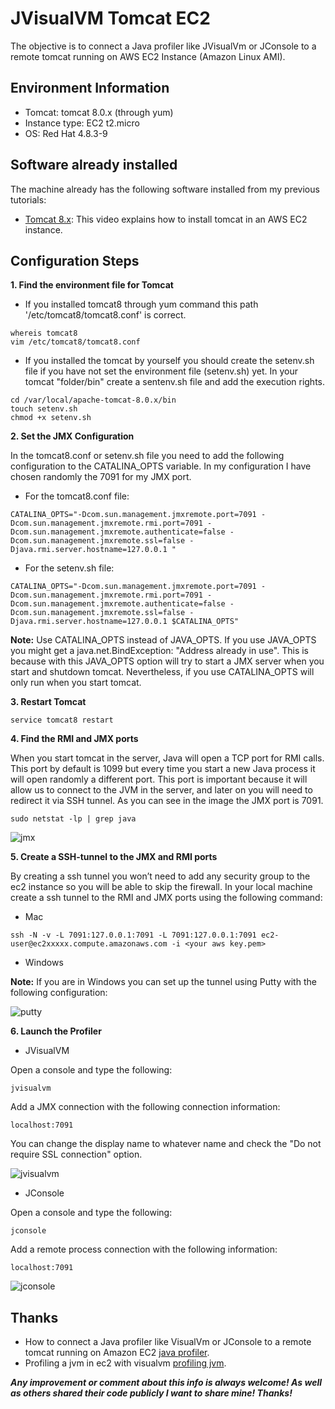 # JVisualVM Tomcat EC2
The objective is to connect a Java profiler like JVisualVm or JConsole to a remote tomcat running on AWS EC2 Instance (Amazon Linux AMI).



## Environment Information
 * Tomcat: tomcat 8.0.x (through yum)
 * Instance type: EC2 t2.micro
 * OS: Red Hat 4.8.3-9
 
 

## Software already installed
The machine already has the following software installed from my previous tutorials:
 
 * [Tomcat 8.x](https://youtu.be/lCex88J-fIo): This video explains how to install tomcat in an AWS EC2 instance.
 
 
 
 ## Configuration Steps
 
 **1. Find the environment file for Tomcat**
 
 * If you installed tomcat8 through yum command this path '/etc/tomcat8/tomcat8.conf' is correct. 
```
whereis tomcat8
vim /etc/tomcat8/tomcat8.conf
```

* If you installed the tomcat by yourself you should create the setenv.sh file if you have not set the environment file (setenv.sh) yet. In your tomcat "folder/bin" create a sentenv.sh file and add the execution rights.
```
cd /var/local/apache-tomcat-8.0.x/bin
touch setenv.sh
chmod +x setenv.sh
```


**2. Set the JMX Configuration**

In the tomcat8.conf or setenv.sh file you need to add the following configuration to the CATALINA_OPTS variable. In my configuration I have chosen randomly the 7091 for my JMX port.


* For the tomcat8.conf file:
```
CATALINA_OPTS="-Dcom.sun.management.jmxremote.port=7091 -Dcom.sun.management.jmxremote.rmi.port=7091 -Dcom.sun.management.jmxremote.authenticate=false -Dcom.sun.management.jmxremote.ssl=false -Djava.rmi.server.hostname=127.0.0.1 "
```

* For the setenv.sh file:
```
CATALINA_OPTS="-Dcom.sun.management.jmxremote.port=7091 -Dcom.sun.management.jmxremote.rmi.port=7091 -Dcom.sun.management.jmxremote.authenticate=false -Dcom.sun.management.jmxremote.ssl=false -Djava.rmi.server.hostname=127.0.0.1 $CATALINA_OPTS"
```

**Note:** Use CATALINA_OPTS instead of JAVA_OPTS. If you use JAVA_OPTS you might get a java.net.BindException: "Address already in use".
This is because with this JAVA_OPTS option will try to start a JMX server when you start and shutdown tomcat. Nevertheless, if you use CATALINA_OPTS will only run when you start tomcat.


**3. Restart Tomcat**
```
service tomcat8 restart
```


**4. Find the RMI and JMX ports**

When you start tomcat in the server, Java will open a TCP port for RMI calls. This port by default is 1099 but every time you start a new Java process it will open randomly a different port. This port is important because it will allow us to connect to the JVM in the server, and later on you will need to redirect it via SSH tunnel. As you can see in the image the JMX port is 7091.
```
sudo netstat -lp | grep java
```
![jmx](http://wedevol.com/github/jvisualvmtomcat/1-jmx.png)


**5. Create a SSH-tunnel to the JMX and RMI ports**

By creating a ssh tunnel you won’t need to add any security group to the ec2 instance so you will be able to skip the firewall. In your local machine create a ssh tunnel to the RMI and JMX ports using the following command:

* Mac
```
ssh -N -v -L 7091:127.0.0.1:7091 -L 7091:127.0.0.1:7091 ec2-user@ec2xxxxx.compute.amazonaws.com -i <your aws key.pem>
```

* Windows

**Note:** If you are in Windows you can set up the tunnel using Putty with the following configuration:

![putty](http://wedevol.com/github/jvisualvmtomcat/2-putty.png)

**6. Launch the Profiler**

* JVisualVM

Open a console and type the following:
```
jvisualvm
```
Add a JMX connection with the following connection information:
```
localhost:7091
```
You can change the display name to whatever name and check the "Do not require SSL connection" option.

![jvisualvm](http://wedevol.com/github/jvisualvmtomcat/3-jvisualvm.png)

* JConsole

Open a console and type the following:
```
jconsole
```
Add a remote process connection with the following information:
```
localhost:7091
```

![jconsole](http://wedevol.com/github/jvisualvmtomcat/4-jconsole.png)


## Thanks

* How to connect a Java profiler like VisualVm or JConsole to a remote tomcat running on Amazon EC2 [java profiler](http://ignaciosuay.com/how-to-connect-a-java-profiler-like-visualvm-or-jconsole-to-a-remote-tomcat-running-on-amazon-ec2/).
* Profiling a jvm in ec2 with visualvm [profiling jvm](https://metabroadcast.com/blog/profiling-a-jvm-in-ec2-with-visualvm). 

_**Any improvement or comment about this info is always welcome! As well as others shared their code publicly I want to share mine! Thanks!**_
